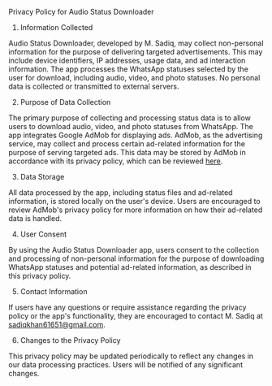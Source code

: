 Privacy Policy for Audio Status Downloader

1. Information Collected

Audio Status Downloader, developed by M. Sadiq, may collect non-personal information for the purpose of delivering targeted advertisements. This may include device identifiers, IP addresses, usage data, and ad interaction information. The app processes the WhatsApp statuses selected by the user for download, including audio, video, and photo statuses. No personal data is collected or transmitted to external servers.

2. Purpose of Data Collection

The primary purpose of collecting and processing status data is to allow users to download audio, video, and photo statuses from WhatsApp. The app integrates Google AdMob for displaying ads. AdMob, as the advertising service, may collect and process certain ad-related information for the purpose of serving targeted ads. This data may be stored by AdMob in accordance with its privacy policy, which can be reviewed [here](https://policies.google.com/privacy).

3. Data Storage

All data processed by the app, including status files and ad-related information, is stored locally on the user's device. Users are encouraged to review AdMob's privacy policy for more information on how their ad-related data is handled.

4. User Consent

By using the Audio Status Downloader app, users consent to the collection and processing of non-personal information for the purpose of downloading WhatsApp statuses and potential ad-related information, as described in this privacy policy.

5. Contact Information

If users have any questions or require assistance regarding the privacy policy or the app's functionality, they are encouraged to contact M. Sadiq at sadiqkhan61651@gmail.com.

6. Changes to the Privacy Policy

This privacy policy may be updated periodically to reflect any changes in our data processing practices. Users will be notified of any significant changes.

